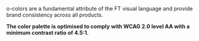 o-colors are a fundamental attribute of the FT visual language and provide brand consistency across all products.

**The color palette is optimised to comply with WCAG 2.0 level AA with a minimum contrast ratio of 4.5:1.**
